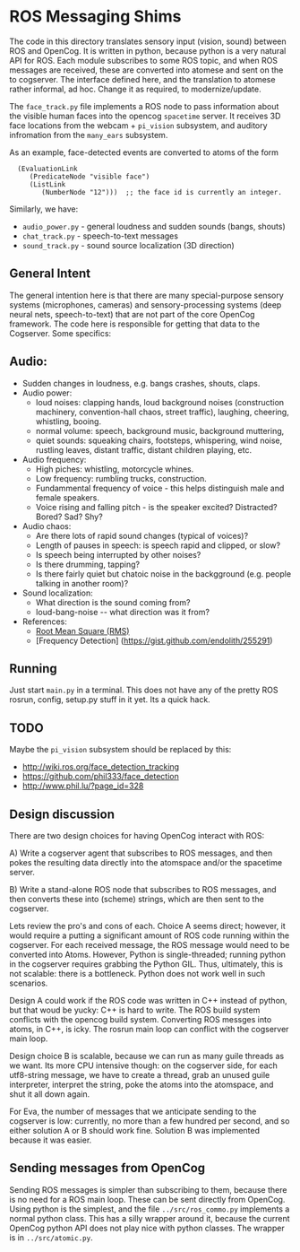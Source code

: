 
ROS Messaging Shims
===================

The code in this directory translates sensory input (vision, sound)
between ROS and OpenCog. It is written in python, because python
is a very natural API for ROS. Each module subscribes to some ROS topic,
and when ROS messages are received, these are converted into atomese
and sent on the to cogserver.  The interface defined here, and the
translation to atomese rather informal, ad hoc. Change it as required,
to modernize/update.

The `face_track.py` file implements a ROS node to pass information
about the visible human faces into the opencog `spacetime` server.
It receives 3D face locations from the webcam + `pi_vision` subsystem,
and auditory infromation from the `many_ears` subsystem.

As an example, face-detected events are converted to atoms of the form
```
  (EvaluationLink
     (PredicateNode "visible face")
     (ListLink
        (NumberNode "12")))  ;; the face id is currently an integer.
```

Similarly, we have:
 * `audio_power.py` - general loudness and sudden sounds (bangs, shouts)
 * `chat_track.py` - speech-to-text messages
 * `sound_track.py` - sound source localization (3D direction)

General Intent
--------------
The general intention here is that there are many special-purpose
sensory systems (microphones, cameras) and sensory-processing systems
(deep neural nets, speech-to-text) that are not part of the core
OpenCog framework. The code here is responsible for getting that data
to the Cogserver.  Some specifics:

## Audio:
 * Sudden changes in loudness, e.g. bangs crashes, shouts, claps.
 * Audio power:
    * loud noises: clapping hands, loud background noises (construction
      machinery, convention-hall chaos, street traffic), laughing,
      cheering, whistling, booing.
    * normal volume: speech, background music, background muttering,
    * quiet sounds: squeaking chairs, footsteps, whispering, wind noise,
      rustling leaves, distant traffic, distant children playing, etc.
 * Audio frequency:
    * High piches: whistling, motorcycle whines.
    * Low frequency: rumbling trucks, construction.
    * Fundammental frequency of voice - this helps distinguish male and
      female speakers.
    * Voice rising and falling pitch - is the speaker excited?
      Distracted? Bored? Sad? Shy?
 * Audio chaos:
    * Are there lots of rapid sound changes (typical of voices)?
    * Length of pauses in speech: is speech rapid and clipped, or slow?
    * Is speech being interrupted by other noises?
    * Is there drumming, tapping?
    * Is there fairly quiet but chatoic noise in the backgground
      (e.g. people talking in another room)?
 * Sound localization:
    * What direction is the sound coming from?
    * loud-bang-noise -- what direction was it from?
 * References:
    - [Root Mean Square (RMS)](http://www.gaussianwaves.com/2015/07/significance-of-rms-root-mean-square-value/)
    - [Frequency Detection] (https://gist.github.com/endolith/255291)


Running
-------
Just start `main.py` in a terminal.  This does not have any of the
pretty ROS rosrun, config, setup.py stuff in it yet.  Its a quick hack.


TODO
----
Maybe the `pi_vision` subsystem should be replaced by this:
* http://wiki.ros.org/face_detection_tracking
* https://github.com/phil333/face_detection
* http://www.phil.lu/?page_id=328


Design discussion
-----------------
There are two design choices for having OpenCog interact with ROS:

A) Write a cogserver agent that subscribes to ROS messages, and then
   pokes the resulting data directly into the atomspace and/or the
   spacetime server.

B) Write a stand-alone ROS node that subscribes to ROS messages, and
   then converts these into (scheme) strings, which are then sent to
   the cogserver.

Lets review the pro's and cons of each.  Choice A seems direct; however,
it would require a putting a significant amount of ROS code running
within the cogserver.  For each received message, the ROS message would
need to be converted into Atoms.  However, Python is single-threaded;
running python in the cogserver requires grabbing the Python GIL.  Thus,
ultimately, this is not scalable: there is a bottleneck.  Python does
not work well in such scenarios.

Design A could work if the ROS code was written in C++ instead of python,
but that woud be yucky: C++ is hard to write. The ROS build system
conflicts with the opencog build system. Converting ROS messges into
atoms, in C++, is icky. The rosrun main loop can conflict with the
cogserver main loop.

Design choice B is scalable, because we can run as many guile threads
as we want. Its more CPU intensive though: on the cogserver side, for
each utf8-string message, we have to create a thread, grab an unused
guile interpreter, interpret the string, poke the atoms into the
atomspace, and shut it all down again.

For Eva, the number of messages that we anticipate sending to the
cogserver is low: currently, no more than a few hundred per second,
and so either solution A or B should work fine. Solution B was
implemented because it was easier.

Sending messages from OpenCog
-----------------------------
Sending ROS messages is simpler than subscribing to them, because
there is no need for a ROS main loop. These can be sent directly
from OpenCog.  Using python is the simplest, and the file
`../src/ros_commo.py` implements a normal python class. This has a
silly wrapper around it, because the current OpenCog python API does
not play nice with python classes. The wrapper is in `../src/atomic.py`.
